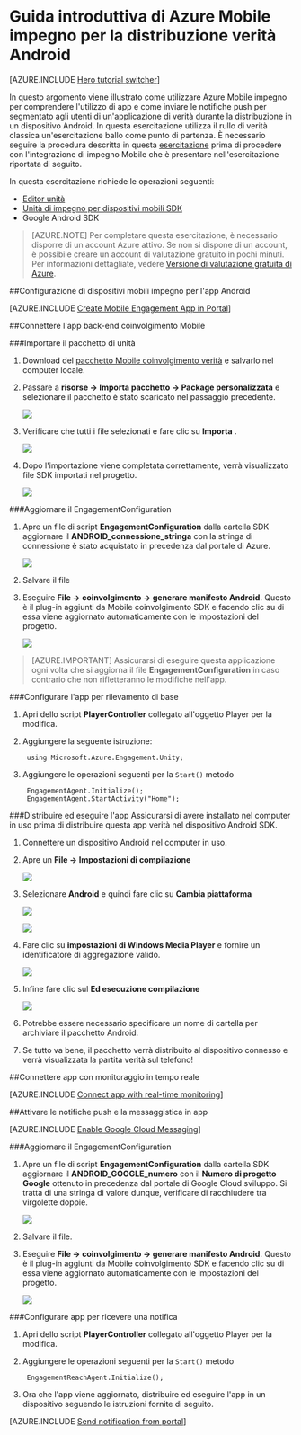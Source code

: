 <properties
    pageTitle="Guida introduttiva di Azure Mobile impegno per la distribuzione verità Android"
    description="Informazioni su come usare Azure Mobile coinvolgimento con Analitica e delle notifiche Push verità App per la distribuzione in dispositivi iOS."
    services="mobile-engagement"
    documentationCenter="unity"
    authors="piyushjo"
    manager="erikre"
    editor="" />

<tags
    ms.service="mobile-engagement"
    ms.workload="mobile"
    ms.tgt_pltfrm="mobile-unity-android"
    ms.devlang="dotnet"
    ms.topic="hero-article"
    ms.date="08/19/2016"
    ms.author="piyushjo" />

# <a name="get-started-with-azure-mobile-engagement-for-unity-android-deployment"></a>Guida introduttiva di Azure Mobile impegno per la distribuzione verità Android

[AZURE.INCLUDE [Hero tutorial switcher](../../includes/mobile-engagement-hero-tutorial-switcher.md)]

In questo argomento viene illustrato come utilizzare Azure Mobile impegno per comprendere l'utilizzo di app e come inviare le notifiche push per segmentato agli utenti di un'applicazione di verità durante la distribuzione in un dispositivo Android.
In questa esercitazione utilizza il rullo di verità classica un'esercitazione ballo come punto di partenza. È necessario seguire la procedura descritta in questa [esercitazione](mobile-engagement-unity-roll-a-ball.md) prima di procedere con l'integrazione di impegno Mobile che è presentare nell'esercitazione riportata di seguito. 

In questa esercitazione richiede le operazioni seguenti:

+ [Editor unità](http://unity3d.com/get-unity)
+ [Unità di impegno per dispositivi mobili SDK](https://aka.ms/azmeunitysdk)
+ Google Android SDK

> [AZURE.NOTE] Per completare questa esercitazione, è necessario disporre di un account Azure attivo. Se non si dispone di un account, è possibile creare un account di valutazione gratuito in pochi minuti. Per informazioni dettagliate, vedere [Versione di valutazione gratuita di Azure](https://azure.microsoft.com/pricing/free-trial/?WT.mc_id=A0E0E5C02&amp;returnurl=http%3A%2F%2Fazure.microsoft.com%2Fen-us%2Fdocumentation%2Farticles%2Fmobile-engagement-unity-android-get-started).

##<a id="setup-azme"></a>Configurazione di dispositivi mobili impegno per l'app Android

[AZURE.INCLUDE [Create Mobile Engagement App in Portal](../../includes/mobile-engagement-create-app-in-portal-new.md)]

##<a id="connecting-app"></a>Connettere l'app back-end coinvolgimento Mobile

###<a name="import-the-unity-package"></a>Importare il pacchetto di unità

1. Download del [pacchetto Mobile coinvolgimento verità](https://aka.ms/azmeunitysdk) e salvarlo nel computer locale. 

2. Passare a **risorse -> Importa pacchetto -> Package personalizzata** e selezionare il pacchetto è stato scaricato nel passaggio precedente. 

    ![][70] 

3. Verificare che tutti i file selezionati e fare clic su **Importa** . 

    ![][71] 

4. Dopo l'importazione viene completata correttamente, verrà visualizzato file SDK importati nel progetto.  

    ![][72] 

###<a name="update-the-engagementconfiguration"></a>Aggiornare il EngagementConfiguration

1. Apre un file di script **EngagementConfiguration** dalla cartella SDK aggiornare il **ANDROID\_connessione\_stringa** con la stringa di connessione è stato acquistato in precedenza dal portale di Azure.  

    ![][73]

2. Salvare il file 

3. Eseguire **File -> coinvolgimento -> generare manifesto Android**. Questo è il plug-in aggiunti da Mobile coinvolgimento SDK e facendo clic su di essa viene aggiornato automaticamente con le impostazioni del progetto. 

    ![][74]

> [AZURE.IMPORTANT] Assicurarsi di eseguire questa applicazione ogni volta che si aggiorna il file **EngagementConfiguration** in caso contrario che non rifletteranno le modifiche nell'app. 

###<a name="configure-the-app-for-basic-tracking"></a>Configurare l'app per rilevamento di base

1. Apri dello script **PlayerController** collegato all'oggetto Player per la modifica. 

2. Aggiungere la seguente istruzione:

        using Microsoft.Azure.Engagement.Unity;

3. Aggiungere le operazioni seguenti per la `Start()` metodo
    
        EngagementAgent.Initialize();
        EngagementAgent.StartActivity("Home");

###<a name="deploy-and-run-the-app"></a>Distribuire ed eseguire l'app
Assicurarsi di avere installato nel computer in uso prima di distribuire questa app verità nel dispositivo Android SDK. 

1. Connettere un dispositivo Android nel computer in uso. 

2. Apre un **File -> Impostazioni di compilazione** 

    ![][40]

3. Selezionare **Android** e quindi fare clic su **Cambia piattaforma**

    ![][51]

    ![][52]

4. Fare clic su **impostazioni di Windows Media Player** e fornire un identificatore di aggregazione valido. 

    ![][53]

5. Infine fare clic sul **Ed esecuzione compilazione**

    ![][54]

6. Potrebbe essere necessario specificare un nome di cartella per archiviare il pacchetto Android. 

7. Se tutto va bene, il pacchetto verrà distribuito al dispositivo connesso e verrà visualizzata la partita verità sul telefono! 

##<a id="monitor"></a>Connettere app con monitoraggio in tempo reale

[AZURE.INCLUDE [Connect app with real-time monitoring](../../includes/mobile-engagement-connect-app-with-monitor.md)]

##<a id="integrate-push"></a>Attivare le notifiche push e la messaggistica in app

[AZURE.INCLUDE [Enable Google Cloud Messaging](../../includes/mobile-engagement-enable-google-cloud-messaging.md)]

###<a name="update-the-engagementconfiguration"></a>Aggiornare il EngagementConfiguration

1. Apre un file di script **EngagementConfiguration** dalla cartella SDK aggiornare il **ANDROID\_GOOGLE\_numero** con il **Numero di progetto Google** ottenuto in precedenza dal portale di Google Cloud sviluppo. Si tratta di una stringa di valore dunque, verificare di racchiudere tra virgolette doppie. 

    ![][75]

2. Salvare il file. 

3. Eseguire **File -> coinvolgimento -> generare manifesto Android**. Questo è il plug-in aggiunti da Mobile coinvolgimento SDK e facendo clic su di essa viene aggiornato automaticamente con le impostazioni del progetto. 

    ![][74]

###<a name="configure-the-app-to-receive-notifications"></a>Configurare app per ricevere una notifica

1. Apri dello script **PlayerController** collegato all'oggetto Player per la modifica. 

2. Aggiungere le operazioni seguenti per la `Start()` metodo

        EngagementReachAgent.Initialize();

3. Ora che l'app viene aggiornato, distribuire ed eseguire l'app in un dispositivo seguendo le istruzioni fornite di seguito. 

[AZURE.INCLUDE [Send notification from portal](../../includes/mobile-engagement-android-send-push-from-portal.md)]

<!-- Images -->
[40]: ./media/mobile-engagement-unity-android-get-started/40.png
[70]: ./media/mobile-engagement-unity-android-get-started/70.png
[71]: ./media/mobile-engagement-unity-android-get-started/71.png
[72]: ./media/mobile-engagement-unity-android-get-started/72.png
[73]: ./media/mobile-engagement-unity-android-get-started/73.png
[74]: ./media/mobile-engagement-unity-android-get-started/74.png
[75]: ./media/mobile-engagement-unity-android-get-started/75.png
[51]: ./media/mobile-engagement-unity-android-get-started/51.png
[52]: ./media/mobile-engagement-unity-android-get-started/52.png
[53]: ./media/mobile-engagement-unity-android-get-started/53.png
[54]: ./media/mobile-engagement-unity-android-get-started/54.png
